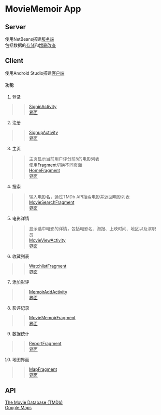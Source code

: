 # MovieMemoir App
## Server
使用NetBeans搭建[服务端](https://github.com/xxxape/MovieMemoir/tree/main/MovieMemoir)</br>
包括数据的[存储](https://github.com/xxxape/MovieMemoir/tree/main/MovieMemoir/src/java/restws)和[增删改查](https://github.com/xxxape/MovieMemoir/tree/main/MovieMemoir/src/java/service)</br>

## Client
使用Android Studio搭建[客户端](https://github.com/xxxape/MovieMemoir/tree/main/MyMovieMemoir)</br>
#### 功能
1. 登录</br>
>>[SigninActivity](https://github.com/xxxape/MovieMemoir/blob/main/MyMovieMemoir/app/src/main/java/com/zzx/mymoviememoir/MainActivity.java)</br>
>>[界面](https://github.com/xxxape/MovieMemoir/blob/master/MyMovieMemoir/app/src/main/res/layout/activity_main.xml)
2. 注册</br>
>>[SignupActivity](https://github.com/xxxape/MovieMemoir/blob/main/MyMovieMemoir/app/src/main/java/com/zzx/mymoviememoir/user/SignUpActivity.java)</br>
>>[界面](https://github.com/xxxape/MovieMemoir/blob/main/MyMovieMemoir/app/src/main/res/layout/activity_sign_up.xml)
3. 主页</br>
>>主页显示当前用户评分前5的电影列表</br>
>>使用[Fragment](https://github.com/xxxape/MovieMemoir/blob/main/MyMovieMemoir/app/src/main/res/layout/activity_main.xml)切换不同页面</br>
>>[HomeFragment](https://github.com/xxxape/MovieMemoir/blob/main/MyMovieMemoir/app/src/main/java/com/zzx/mymoviememoir/fragments/HomeFragment.java)</br>
>>[界面](https://github.com/xxxape/MovieMemoir/blob/main/MyMovieMemoir/app/src/main/res/layout/fragment_home.xml)
4. 搜索</br>
>>输入电影名，通过TMDb API搜索电影并返回电影列表</br>
>>[MovieSearchFragment](https://github.com/xxxape/MovieMemoir/blob/main/MyMovieMemoir/app/src/main/java/com/zzx/mymoviememoir/fragments/MovieSearchFragment.java)</br>
>>[界面](https://github.com/xxxape/MovieMemoir/blob/main/MyMovieMemoir/app/src/main/res/layout/fragment_movie_search.xml)
5. 电影详情</br>
>>显示选中电影的详情，包括电影名、海报、上映时间、地区以及演职员</br>
>>[MovieViewActivity](https://github.com/xxxape/MovieMemoir/blob/main/MyMovieMemoir/app/src/main/java/com/zzx/mymoviememoir/movie/MovieView.java)</br>
>>[界面](https://github.com/xxxape/MovieMemoir/blob/main/MyMovieMemoir/app/src/main/res/layout/activity_movie_view.xml)
6. 收藏列表
>>[WatchlistFragment](https://github.com/xxxape/MovieMemoir/blob/main/MyMovieMemoir/app/src/main/java/com/zzx/mymoviememoir/fragments/WatchlistFragment.java)</br>
>>[界面](https://github.com/xxxape/MovieMemoir/blob/main/MyMovieMemoir/app/src/main/res/layout/fragment_watchlist.xml)
7. 添加影评
>>[MemoirAddActivity](https://github.com/xxxape/MovieMemoir/blob/main/MyMovieMemoir/app/src/main/java/com/zzx/mymoviememoir/memoir/MemoirAddActivity.java)</br>
>>[界面](https://github.com/xxxape/MovieMemoir/blob/main/MyMovieMemoir/app/src/main/res/layout/activity_memoir_add.xml)
8. 影评记录
>>[MovieMemoirFragment](https://github.com/xxxape/MovieMemoir/blob/main/MyMovieMemoir/app/src/main/java/com/zzx/mymoviememoir/fragments/MovieMemoirFragment.java)</br>
>>[界面](https://github.com/xxxape/MovieMemoir/blob/main/MyMovieMemoir/app/src/main/res/layout/fragment_movie_memoir.xml)
9. 数据统计
>>[ReportFragment](https://github.com/xxxape/MovieMemoir/blob/main/MyMovieMemoir/app/src/main/java/com/zzx/mymoviememoir/fragments/ReportFragment.java)</br>
>>[界面](https://github.com/xxxape/MovieMemoir/blob/main/MyMovieMemoir/app/src/main/res/layout/fragment_report.xml)
10. 地图界面
>>[MapFragment](https://github.com/xxxape/MovieMemoir/blob/main/MyMovieMemoir/app/src/main/java/com/zzx/mymoviememoir/fragments/MapFragment.java)</br>
>>[界面](https://github.com/xxxape/MovieMemoir/blob/main/MyMovieMemoir/app/src/main/res/layout/fragment_map.xml)

## API
[The Movie Database (TMDb)](https://developers.themoviedb.org/3/getting-started/introduction)</br>
[Google Maps](https://developers.google.com/maps/documentation/android-sdk/overview)
